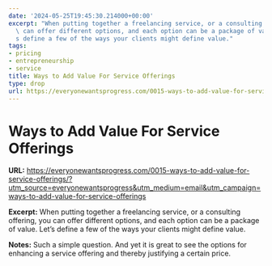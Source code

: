 ```yaml
---
date: '2024-05-25T19:45:30.214000+00:00'
excerpt: "When putting together a freelancing service, or a consulting offering, you\
  \ can offer different options, and each option can be a package of value. Let\u2019\
  s define a few of the ways your clients might define value."
tags:
- pricing
- entrepreneurship
- service
title: Ways to Add Value For Service Offerings
type: drop
url: https://everyonewantsprogress.com/0015-ways-to-add-value-for-service-offerings/?utm_source=everyonewantsprogress&utm_medium=email&utm_campaign=ways-to-add-value-for-service-offerings
---
```


# Ways to Add Value For Service Offerings

**URL:** https://everyonewantsprogress.com/0015-ways-to-add-value-for-service-offerings/?utm_source=everyonewantsprogress&utm_medium=email&utm_campaign=ways-to-add-value-for-service-offerings

**Excerpt:** When putting together a freelancing service, or a consulting offering, you can offer different options, and each option can be a package of value. Let’s define a few of the ways your clients might define value.

**Notes:**
Such a simple question. And yet it is great to see the options for enhancing a service offering and thereby justifying a certain price. 
